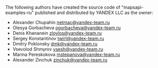 The following authors have created the source code of "mapsapi-examples-ru" published and distributed by YANDEX LLC as the owner:

  * Alexander Chupahin <netmac@yandex-team.ru>
  * Olesya Gorbacheva <ogorbacheva@yandex-team.ru>
  * Denis Khananein <zloylos@yandex-team.ru>
  * Sergey Konstantinov <twirl@yandex-team.ru>
  * Dmitry Poklonsky <dmk@yandex-team.ru>
  * Vsevolod Shmyrov <vsesh@yandex-team.ru>
  * Marina Pereskokova <mstepanova@yandex-team.ru>
  * Alexander Zinchuk <zinchuk@yandex-team.ru>
